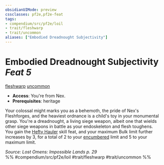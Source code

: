 ```yaml
---
obsidianUIMode: preview
cssclasses: pf2e,pf2e-feat
tags:
- compendium/src/pf2e/loil
- trait/fleshwarp
- trait/uncommon
aliases: ["Embodied Dreadnought Subjectivity"]
---
```

# Embodied Dreadnought Subjectivity  *Feat 5*  
[fleshwarp](rules/traits/fleshwarp-loag.md "Fleshwarp Ancestry & Heritage Trait")  [uncommon](rules/traits/uncommon.md "Uncommon Rarity Trait")  

- **Access**: You're from Nex.
- **Prerequisites**: heritage

Your colossal might marks you as a behemoth, the pride of Nex's Fleshforges, and the heaviest ordnance is a child's toy in your monumental grasp. You're a dreadnought, a living siege weapon, albeit one that wields other siege weapons in battle as your endoskeleton and flesh toughens. You gain the [Hefty Hauler](compendium/feats/hefty-hauler.md) skill feat, and your maximum Bulk limit further increases by 3, for a total of 2 to your [encumbered](rules/conditions.md#Encumbered) limit and 5 to your maximum limit.

*Source: Lost Omens: Impossible Lands p. 29*  
%% #compendium/src/pf2e/loil #trait/fleshwarp #trait/uncommon %%